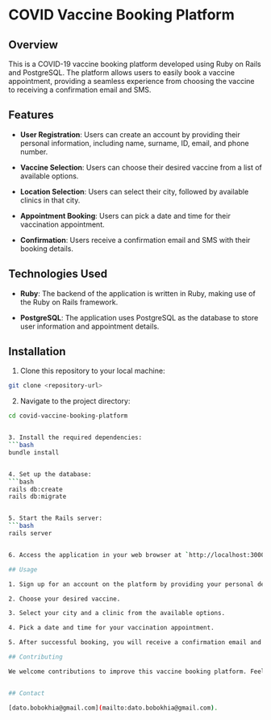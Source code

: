 # COVID Vaccine Booking Platform

## Overview

This is a COVID-19 vaccine booking platform developed using Ruby on Rails and PostgreSQL. The platform allows users to easily book a vaccine appointment, providing a seamless experience from choosing the vaccine to receiving a confirmation email and SMS.

## Features

- **User Registration**: Users can create an account by providing their personal information, including name, surname, ID, email, and phone number.

- **Vaccine Selection**: Users can choose their desired vaccine from a list of available options.

- **Location Selection**: Users can select their city, followed by available clinics in that city.

- **Appointment Booking**: Users can pick a date and time for their vaccination appointment.

- **Confirmation**: Users receive a confirmation email and SMS with their booking details.

## Technologies Used

- **Ruby**: The backend of the application is written in Ruby, making use of the Ruby on Rails framework.

- **PostgreSQL**: The application uses PostgreSQL as the database to store user information and appointment details.

## Installation

1. Clone this repository to your local machine:
  ```bash
  git clone <repository-url>
  ```

2. Navigate to the project directory:
  ```bash
  cd covid-vaccine-booking-platform


3. Install the required dependencies:
  ```bash
  bundle install


4. Set up the database:
  ```bash
  rails db:create
  rails db:migrate


5. Start the Rails server:
  ```bash
  rails server


6. Access the application in your web browser at `http://localhost:3000`.

## Usage

1. Sign up for an account on the platform by providing your personal details.

2. Choose your desired vaccine.

3. Select your city and a clinic from the available options.

4. Pick a date and time for your vaccination appointment.

5. After successful booking, you will receive a confirmation email and SMS.

## Contributing

We welcome contributions to improve this vaccine booking platform. Feel free to open issues or submit pull requests.


## Contact

[dato.bobokhia@gmail.com](mailto:dato.bobokhia@gmail.com).
